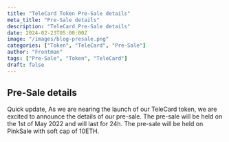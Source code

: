 ```yaml
---
title: "TeleCard Token Pre-Sale details"
meta_title: "Pre-Sale details"
description: "TeleCard Pre-Sale details"
date: 2024-02-23T05:00:00Z
image: "/images/blog-presale.png"
categories: ["Token", "TeleCard", "Pre-Sale"]
author: "Frontman"
tags: ["Pre-Sale", "Token", "TeleCard"]
draft: false
---
```


## Pre-Sale details

Quick update,
As we are nearing the launch of our TeleCard token, we are excited to announce the details of our pre-sale. The pre-sale will be held on the 1st of May 2022 and will last for 24h. The pre-sale will be held on PinkSale with soft cap of 10ETH.

